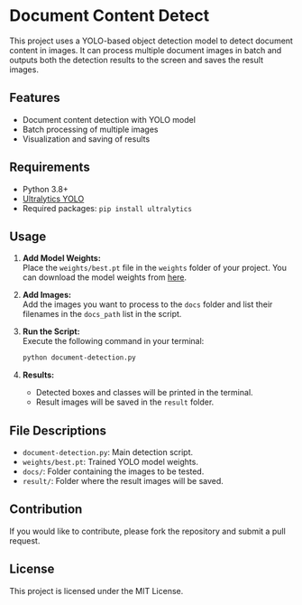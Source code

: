# Document Content Detect

This project uses a YOLO-based object detection model to detect document content in images. It can process multiple document images in batch and outputs both the detection results to the screen and saves the result images.

## Features

- Document content detection with YOLO model
- Batch processing of multiple images
- Visualization and saving of results

## Requirements

- Python 3.8+
- [Ultralytics YOLO](https://docs.ultralytics.com/)
- Required packages: `pip install ultralytics`

## Usage

1. **Add Model Weights:**  
   Place the `weights/best.pt` file in the `weights` folder of your project. You can download the model weights from [here](https://huggingface.co/Kenan-Unal/document-content-detect).

2. **Add Images:**  
   Add the images you want to process to the `docs` folder and list their filenames in the `docs_path` list in the script.

3. **Run the Script:**  
   Execute the following command in your terminal:
   ```bash
   python document-detection.py
   ```

4. **Results:**  
   - Detected boxes and classes will be printed in the terminal.
   - Result images will be saved in the `result` folder.

## File Descriptions

- `document-detection.py`: Main detection script.
- `weights/best.pt`: Trained YOLO model weights.
- `docs/`: Folder containing the images to be tested.
- `result/`: Folder where the result images will be saved.

## Contribution

If you would like to contribute, please fork the repository and submit a pull request.

## License

This project is licensed under the MIT License. 